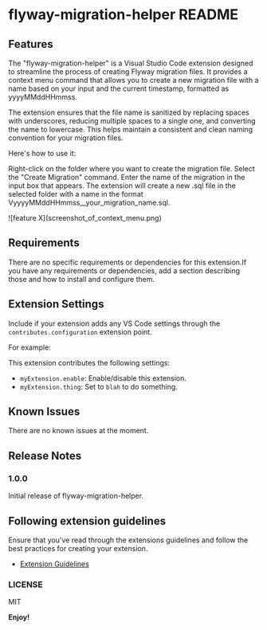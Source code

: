 # flyway-migration-helper README

## Features

The "flyway-migration-helper" is a Visual Studio Code extension designed to streamline the process of creating Flyway migration files. It provides a context menu command that allows you to create a new migration file with a name based on your input and the current timestamp, formatted as yyyyMMddHHmmss.

The extension ensures that the file name is sanitized by replacing spaces with underscores, reducing multiple spaces to a single one, and converting the name to lowercase. This helps maintain a consistent and clean naming convention for your migration files.

Here's how to use it:

Right-click on the folder where you want to create the migration file.
Select the "Create Migration" command.
Enter the name of the migration in the input box that appears.
The extension will create a new .sql file in the selected folder with a name in the format VyyyyMMddHHmmss\_\_your_migration_name.sql.

\!\[feature X\]\(screenshot_of_context_menu.png\)

## Requirements

There are no specific requirements or dependencies for this extension.If you have any requirements or dependencies, add a section describing those and how to install and configure them.

## Extension Settings

Include if your extension adds any VS Code settings through the `contributes.configuration` extension point.

For example:

This extension contributes the following settings:

- `myExtension.enable`: Enable/disable this extension.
- `myExtension.thing`: Set to `blah` to do something.

## Known Issues

There are no known issues at the moment.

## Release Notes

### 1.0.0

Initial release of flyway-migration-helper.

## Following extension guidelines

Ensure that you've read through the extensions guidelines and follow the best practices for creating your extension.

- [Extension Guidelines](https://code.visualstudio.com/api/references/extension-guidelines)

### LICENSE

MIT

**Enjoy!**
